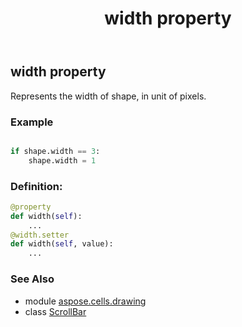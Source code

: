 ﻿---
title: width property
second_title: Aspose.Cells for Python via .NET API References
description: 
type: docs
weight: 1220
url: /aspose.cells.drawing/scrollbar/width/
is_root: false
---

## width property


Represents the width of shape, in unit of pixels.

### Example 


```python

if shape.width == 3:
    shape.width = 1

```
### Definition:
```python
@property
def width(self):
    ...
@width.setter
def width(self, value):
    ...
```

### See Also
* module [aspose.cells.drawing](../../)
* class [ScrollBar](/cells/python-net/aspose.cells.drawing/scrollbar)
